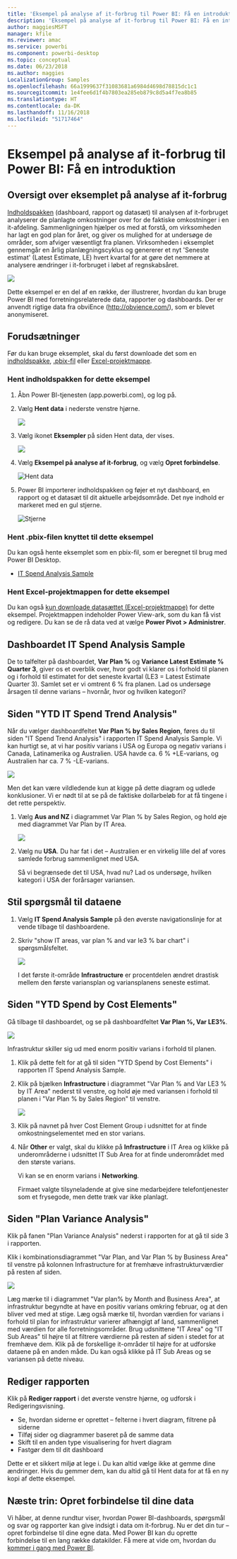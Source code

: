 ```yaml
---
title: 'Eksempel på analyse af it-forbrug til Power BI: Få en introduktion'
description: 'Eksempel på analyse af it-forbrug til Power BI: Få en introduktion'
author: maggiesMSFT
manager: kfile
ms.reviewer: amac
ms.service: powerbi
ms.component: powerbi-desktop
ms.topic: conceptual
ms.date: 06/23/2018
ms.author: maggies
LocalizationGroup: Samples
ms.openlocfilehash: 66a1999637f31083681a6984d4698d78815dc1c1
ms.sourcegitcommit: 1e4fee6d1f4b7803ea285eb879c8d5a4f7ea8b85
ms.translationtype: HT
ms.contentlocale: da-DK
ms.lasthandoff: 11/16/2018
ms.locfileid: "51717464"
---
```

# <a name="it-spend-analysis-sample-for-power-bi-take-a-tour"></a>Eksempel på analyse af it-forbrug til Power BI: Få en introduktion

## <a name="overview-of-the-it-spend-analysis-sample"></a>Oversigt over eksemplet på analyse af it-forbrug
[Indholdspakken](service-organizational-content-pack-introduction.md) (dashboard, rapport og datasæt) til analysen af it-forbruget analyserer de planlagte omkostninger over for de faktiske omkostninger i en it-afdeling. Sammenligningen hjælper os med at forstå, om virksomheden har lagt en god plan for året, og giver os mulighed for at undersøge de områder, som afviger væsentligt fra planen. Virksomheden i eksemplet gennemgår en årlig planlægningscyklus og genererer et nyt 'Seneste estimat' (Latest Estimate, LE) hvert kvartal for at gøre det nemmere at analysere ændringer i it-forbruget i løbet af regnskabsåret.

![](media/sample-it-spend/it1.png)

Dette eksempel er en del af en række, der illustrerer, hvordan du kan bruge Power BI med forretningsrelaterede data, rapporter og dashboards. Der er anvendt rigtige data fra obviEnce (<http://obvience.com/>), som er blevet anonymiseret.

## <a name="prerequisites"></a>Forudsætninger

 Før du kan bruge eksemplet, skal du først downloade det som en [indholdspakke](https://docs.microsoft.com/power-bi/sample-it-spend#get-the-content-pack-for-this-sample), [.pbix-fil](http://download.microsoft.com/download/E/9/8/E98CEB6D-CEBB-41CF-BA2B-1A1D61B27D87/IT%20Spend%20Analysis%20Sample%20PBIX.pbix) eller [Excel-projektmappe](http://go.microsoft.com/fwlink/?LinkId=529783).

### <a name="get-the-content-pack-for-this-sample"></a>Hent indholdspakken for dette eksempel

1. Åbn Power BI-tjenesten (app.powerbi.com), og log på.
2. Vælg **Hent data** i nederste venstre hjørne.
   
    ![](media/sample-datasets/power-bi-get-data.png)
3. Vælg ikonet **Eksempler** på siden Hent data, der vises.
   
   ![](media/sample-datasets/power-bi-samples-icon.png)
4. Vælg **Eksempel på analyse af it-forbrug**, og vælg **Opret forbindelse**.  
  
   ![Hent data](media/sample-it-spend/it-connect.png)
   
5. Power BI importerer indholdspakken og føjer et nyt dashboard, en rapport og et datasæt til dit aktuelle arbejdsområde. Det nye indhold er markeret med en gul stjerne. 
   
   ![Stjerne](media/sample-it-spend/it-asterisk.png)
  
### <a name="get-the-pbix-file-for-this-sample"></a>Hent .pbix-filen knyttet til dette eksempel

Du kan også hente eksemplet som en pbix-fil, som er beregnet til brug med Power BI Desktop. 

 * [IT Spend Analysis Sample](http://download.microsoft.com/download/E/9/8/E98CEB6D-CEBB-41CF-BA2B-1A1D61B27D87/IT%20Spend%20Analysis%20Sample%20PBIX.pbix)

### <a name="get-the-excel-workbook-for-this-sample"></a>Hent Excel-projektmappen for dette eksempel
Du kan også [kun downloade datasættet (Excel-projektmappe)](http://go.microsoft.com/fwlink/?LinkId=529783) for dette eksempel. Projektmappen indeholder Power View-ark, som du kan få vist og redigere. Du kan se de rå data ved at vælge **Power Pivot > Administrer**.


## <a name="the-it-spend-analysis-sample-dashboard"></a>Dashboardet IT Spend Analysis Sample
De to talfelter på dashboardet, **Var Plan %** og **Variance Latest Estimate % Quarter 3**, giver os et overblik over, hvor godt vi klarer os i forhold til planen og i forhold til estimatet for det seneste kvartal (LE3 = Latest Estimate Quarter 3). Samlet set er vi omtrent 6 % fra planen. Lad os undersøge årsagen til denne varians – hvornår, hvor og hvilken kategori?

## <a name="ytd-it-spend-trend-analysis-page"></a>Siden "YTD IT Spend Trend Analysis"
Når du vælger dashboardfeltet **Var Plan % by Sales Region**, føres du til siden "IT Spend Trend Analysis" i rapporten IT Spend Analysis Sample. Vi kan hurtigt se, at vi har positiv varians i USA og Europa og negativ varians i Canada, Latinamerika og Australien. USA havde ca. 6 % +LE-varians, og Australien har ca. 7 % -LE-varians.

![](media/sample-it-spend/it2.png)

Men det kan være vildledende kun at kigge på dette diagram og udlede konklusioner. Vi er nødt til at se på de faktiske dollarbeløb for at få tingene i det rette perspektiv.

1. Vælg **Aus and NZ** i diagrammet Var Plan % by Sales Region, og hold øje med diagrammet Var Plan by IT Area.

   ![](media/sample-it-spend/it3.png)
2. Vælg nu **USA**. Du har fat i det – Australien er en virkelig lille del af vores samlede forbrug sammenlignet med USA.

    Så vi begrænsede det til USA, hvad nu? Lad os undersøge, hvilken kategori i USA der forårsager variansen.

## <a name="ask-questions-of-the-data"></a>Stil spørgsmål til dataene
1. Vælg **IT Spend Analysis Sample** på den øverste navigationslinje for at vende tilbage til dashboardene.
2. Skriv "show IT areas, var plan % and var le3 % bar chart" i spørgsmålsfeltet.

   ![](media/sample-it-spend/it4.png)

   I det første it-område **Infrastructure** er procentdelen ændret drastisk mellem den første variansplan og variansplanens seneste estimat.

## <a name="ytd-spend-by-cost-elements-page"></a>Siden "YTD Spend by Cost Elements"
Gå tilbage til dashboardet, og se på dashboardfeltet **Var Plan %, Var LE3%**.

![](media/sample-it-spend/it5.png)

Infrastruktur skiller sig ud med enorm positiv varians i forhold til planen.

1. Klik på dette felt for at gå til siden "YTD Spend by Cost Elements" i rapporten IT Spend Analysis Sample.
2. Klik på bjælken **Infrastructure** i diagrammet "Var Plan % and Var LE3 % by IT Area" nederst til venstre, og hold øje med variansen i forhold til planen i "Var Plan % by Sales Region" til venstre.

    ![](media/sample-it-spend/it6.png)
3. Klik på navnet på hver Cost Element Group i udsnittet for at finde omkostningselementet med en stor varians.
4. Når **Other** er valgt, skal du klikke på **Infrastructure** i IT Area og klikke på underområderne i udsnittet IT Sub Area for at finde underområdet med den største varians.  

   Vi kan se en enorm varians i **Networking**.

   Firmaet valgte tilsyneladende at give sine medarbejdere telefontjenester som et frysegode, men dette træk var ikke planlagt.

## <a name="plan-variance-analysis-page"></a>Siden "Plan Variance Analysis"
Klik på fanen "Plan Variance Analysis" nederst i rapporten for at gå til side 3 i rapporten.

Klik i kombinationsdiagrammet "Var Plan, and Var Plan % by Business Area" til venstre på kolonnen Infrastructure for at fremhæve infrastrukturværdier på resten af siden.

![](media/sample-it-spend/it7.png)

Læg mærke til i diagrammet "Var plan% by Month and Business Area", at infrastruktur begyndte at have en positiv varians omkring februar, og at den bliver ved med at stige. Læg også mærke til, hvordan værdien for varians i forhold til plan for infrastruktur varierer afhængigt af land, sammenlignet med værdien for alle forretningsområder. Brug udsnittene "IT Area" og "IT Sub Areas" til højre til at filtrere værdierne på resten af siden i stedet for at fremhæve dem. Klik på de forskellige it-områder til højre for at udforske dataene på en anden måde. Du kan også klikke på IT Sub Areas og se variansen på dette niveau.

## <a name="edit-the-report"></a>Rediger rapporten
Klik på **Rediger rapport** i det øverste venstre hjørne, og udforsk i Redigeringsvisning.

* Se, hvordan siderne er oprettet – felterne i hvert diagram, filtrene på siderne
* Tilføj sider og diagrammer baseret på de samme data
* Skift til en anden type visualisering for hvert diagram
* Fastgør dem til dit dashboard

Dette er et sikkert miljø at lege i. Du kan altid vælge ikke at gemme dine ændringer. Hvis du gemmer dem, kan du altid gå til Hent data for at få en ny kopi af dette eksempel.

## <a name="next-steps-connect-to-your-data"></a>Næste trin: Opret forbindelse til dine data
Vi håber, at denne rundtur viser, hvordan Power BI-dashboards, spørgsmål og svar og rapporter kan give indsigt i data om it-forbrug. Nu er det din tur – opret forbindelse til dine egne data. Med Power BI kan du oprette forbindelse til en lang række datakilder. Få mere at vide om, hvordan du [kommer i gang med Power BI](service-get-started.md).
